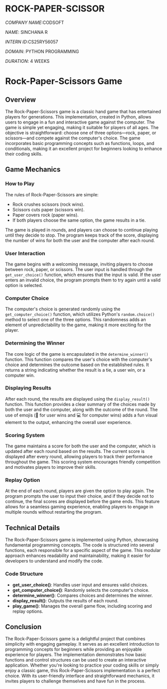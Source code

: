 # ROCK-PAPER-SCISSOR

*COMPANY NAME*:CODSOFT

*NAME*: SINCHANA R

*INTERN ID*:CS25RY56057

*DOMAIN*: PYTHON PROGRAMMING

*DURATION*: 4 WEEKS

# Rock-Paper-Scissors Game

## Overview

The Rock-Paper-Scissors game is a classic hand game that has entertained players for generations. This implementation, created in Python, allows users to engage in a fun and interactive game against the computer. The game is simple yet engaging, making it suitable for players of all ages. The objective is straightforward: choose one of three options—rock, paper, or scissors—and compete against the computer's choice. The game incorporates basic programming concepts such as functions, loops, and conditionals, making it an excellent project for beginners looking to enhance their coding skills.

## Game Mechanics

### How to Play
The rules of Rock-Paper-Scissors are simple:
- Rock crushes scissors (rock wins).
- Scissors cuts paper (scissors win).
- Paper covers rock (paper wins).
- If both players choose the same option, the game results in a tie.

The game is played in rounds, and players can choose to continue playing until they decide to stop. The program keeps track of the score, displaying the number of wins for both the user and the computer after each round.

### User Interaction
The game begins with a welcoming message, inviting players to choose between rock, paper, or scissors. The user input is handled through the `get_user_choice()` function, which ensures that the input is valid. If the user enters an invalid choice, the program prompts them to try again until a valid option is selected.

### Computer Choice
The computer's choice is generated randomly using the `get_computer_choice()` function, which utilizes Python's `random.choice()` method to select one of the three options. This randomness adds an element of unpredictability to the game, making it more exciting for the player.

### Determining the Winner
The core logic of the game is encapsulated in the `determine_winner()` function. This function compares the user's choice with the computer's choice and determines the outcome based on the established rules. It returns a string indicating whether the result is a tie, a user win, or a computer win.

### Displaying Results
After each round, the results are displayed using the `display_result()` function. This function provides a clear summary of the choices made by both the user and the computer, along with the outcome of the round. The use of emojis (🎉 for user wins and 💻 for computer wins) adds a fun visual element to the output, enhancing the overall user experience.

### Scoring System
The game maintains a score for both the user and the computer, which is updated after each round based on the results. The current score is displayed after every round, allowing players to track their performance throughout the game. This scoring system encourages friendly competition and motivates players to improve their skills.

### Replay Option
At the end of each round, players are given the option to play again. The program prompts the user to input their choice, and if they decide not to continue, the final scores are displayed before the game ends. This feature allows for a seamless gaming experience, enabling players to engage in multiple rounds without restarting the program.

## Technical Details

The Rock-Paper-Scissors game is implemented using Python, showcasing fundamental programming concepts. The code is structured into several functions, each responsible for a specific aspect of the game. This modular approach enhances readability and maintainability, making it easier for developers to understand and modify the code.

### Code Structure
- **get_user_choice()**: Handles user input and ensures valid choices.
- **get_computer_choice()**: Randomly selects the computer's choice.
- **determine_winner()**: Compares choices and determines the winner.
- **display_result()**: Outputs the results of each round.
- **play_game()**: Manages the overall game flow, including scoring and replay options.

## Conclusion

The Rock-Paper-Scissors game is a delightful project that combines simplicity with engaging gameplay. It serves as an excellent introduction to programming concepts for beginners while providing an enjoyable experience for players. The implementation demonstrates how basic functions and control structures can be used to create an interactive application. Whether you're looking to practice your coding skills or simply enjoy a classic game, this Rock-Paper-Scissors implementation is a perfect choice. With its user-friendly interface and straightforward mechanics, it invites players to challenge themselves and have fun in the process.
